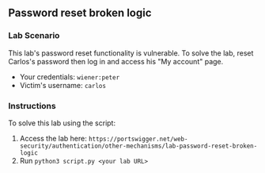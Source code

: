 ## Password reset broken logic
### Lab Scenario
This lab's password reset functionality is vulnerable. To solve the lab, reset Carlos's password then log in and access his "My account" page.
- Your credentials: `wiener:peter`
- Victim's username: `carlos`

### Instructions
To solve this lab using the script:
1. Access the lab here: `https://portswigger.net/web-security/authentication/other-mechanisms/lab-password-reset-broken-logic`
2. Run `python3 script.py <your lab URL>`